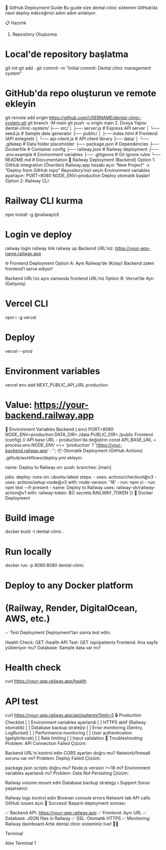 🚀 GitHub Deployment Guide
Bu guide size dental clinic sistemini GitHub’da nasıl deploy edeceğinizi adım adım anlatıyor.

📋 Hazırlık
1. Repository Oluşturma
# Local'de repository başlatma
git init
git add .
git commit -m "Initial commit: Dental clinic management system"

# GitHub'da repo oluşturun ve remote ekleyin
git remote add origin https://github.com/USERNAME/dental-clinic-system.git
git branch -M main
git push -u origin main
2. Dosya Yapısı
dental-clinic-system/
├── src/
│   ├── server.js          # Express API server
│   └── seed.js            # Sample data generator
├── public/
│   ├── index.html         # Frontend (API entegreli)
│   └── api-client.js      # API client library
├── data/
│   └── .gitkeep           # Data folder placeholder
├── package.json           # Dependencies
├── Dockerfile             # Container config
├── railway.json           # Railway deployment
├── .env.example           # Environment variables
├── .gitignore             # Git ignore rules
└── README.md              # Documentation
🚂 Railway Deployment (Backend)
Option 1: GitHub Integration (Önerilen)
Railway.app hesabı açın
“New Project” → “Deploy from GitHub repo”
Repository’nizi seçin
Environment variables ayarlayın:
PORT=8080
NODE_ENV=production
Deploy otomatik başlar!
Option 2: Railway CLI
# Railway CLI kurma
npm install -g @railway/cli

# Login ve deploy
railway login
railway link
railway up
Backend URL’niz: https://your-app-name.railway.app

🌐 Frontend Deployment
Option A: Aynı Railway’de (Kolay)
Backend zaten frontend’i serve ediyor!

Backend URL’niz aynı zamanda frontend URL’niz
Option B: Vercel’de Ayrı (Gelişmiş)
# Vercel CLI
npm i -g vercel

# Deploy
vercel --prod

# Environment variables
vercel env add NEXT_PUBLIC_API_URL production
# Value: https://your-backend.railway.app
🔧 Environment Variables
Backend (.env)
PORT=8080
NODE_ENV=production
DATA_DIR=./data
PUBLIC_DIR=./public
Frontend (config)
// API base URL - production'da değiştirin
const API_BASE_URL = process.env.NODE_ENV === 'production' 
  ? 'https://your-backend.railway.app'
  : '';
📦 Otomatik Deployment (GitHub Actions)
.github/workflows/deploy.yml ekleyin:

name: Deploy to Railway
on:
  push:
    branches: [main]

jobs:
  deploy:
    runs-on: ubuntu-latest
    steps:
      - uses: actions/checkout@v3
      - uses: actions/setup-node@v3
        with:
          node-version: '18'
      - run: npm ci
      - run: npm test --if-present
      - name: Deploy to Railway
        uses: railway-sh/railway-action@v1
        with:
          railway-token: ${{ secrets.RAILWAY_TOKEN }}
🐳 Docker Deployment
# Build image
docker build -t dental-clinic .

# Run locally
docker run -p 8080:8080 dental-clinic

# Deploy to any Docker platform
# (Railway, Render, DigitalOcean, AWS, etc.)
✅ Test Deployment
Deployment’tan sonra test edin:

Health Check: GET /health
API Test: GET /api/patients
Frontend: Ana sayfa yükleniyor mu?
Database: Sample data var mı?
# Health check
curl https://your-app.railway.app/health

# API test
curl https://your-app.railway.app/api/patients?limit=5
🔒 Production Checklist
[ ] Environment variables ayarlandı
[ ] HTTPS aktif (Railway otomatik)
[ ] Database backup stratejisi
[ ] Error monitoring (Sentry, LogRocket)
[ ] Performance monitoring
[ ] User authentication (geliştirilecek)
[ ] Rate limiting
[ ] Input validation
🚨 Troubleshooting
Problem: API Connection Failed
Çözüm:

Backend URL’ni kontrol edin
CORS ayarları doğru mu?
Network/firewall sorunu var mı?
Problem: Deploy Failed
Çözüm:

package.json scripts doğru mu?
Node.js version >=18 mi?
Environment variables ayarlandı mı?
Problem: Data Not Persisting
Çözüm:

Railway volume mount edin
Database backup strategy
📞 Support
Sorun yaşarsanız:

Railway logs kontrol edin
Browser console errors
Network tab API calls
GitHub issues açın
🎉 Success!
Başarılı deployment sonrası:

✅ Backend API: https://your-app.railway.app
✅ Frontend: Aynı URL
✅ Database: JSON files in Railway
✅ SSL: Otomatik HTTPS
✅ Monitoring: Railway dashboard
Artık dental clinic sisteminiz live! 🦷✨

Terminal

Alex
Terminal 1
